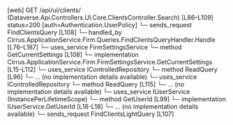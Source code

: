 [web] GET /api/ui/clients/  (Dataverse.Api.Controllers.UI.Core.ClientsController.Search)  [L86–L109] status=200 [auth=Authentication.UserPolicy]
  └─ sends_request FindClientsQuery [L108]
    └─ handled_by Cirrus.ApplicationService.Firm.Queries.FindClientsQueryHandler.Handle [L76–L187]
      └─ uses_service FirmSettingsService
        └─ method GetCurrentSettings [L108]
          └─ implementation Cirrus.ApplicationService.Firm.FirmSettingsService.GetCurrentSettings [L15-L112]
      └─ uses_service IControlledRepository<Client>
        └─ method ReadQuery [L96]
          └─ ... (no implementation details available)
      └─ uses_service IControlledRepository<Office>
        └─ method ReadQuery [L115]
          └─ ... (no implementation details available)
      └─ uses_service IUserService (InstancePerLifetimeScope)
        └─ method GetUserId [L99]
          └─ implementation IUserService.GetUserId [L18-L18]
          └─ ... (no implementation details available)
  └─ sends_request FindClientsLightQuery [L107]

